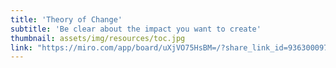 ```yaml
---
title: 'Theory of Change'
subtitle: 'Be clear about the impact you want to create'
thumbnail: assets/img/resources/toc.jpg
link: "https://miro.com/app/board/uXjVO75HsBM=/?share_link_id=936300097110"
---
```

